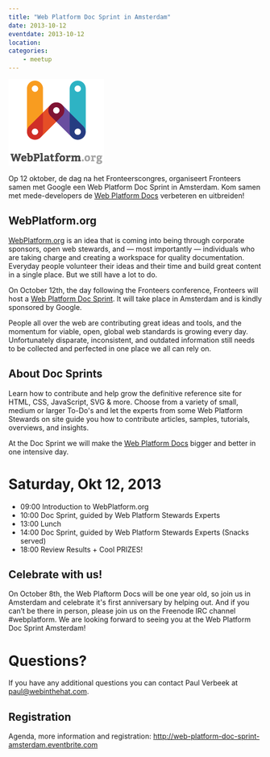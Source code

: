 ```yaml
---
title: "Web Platform Doc Sprint in Amsterdam"
date: 2013-10-12
eventdate: 2013-10-12
location: 
categories: 
    - meetup
---
```

![](/_img/logo-with-text.png)

Op 12 oktober, de dag na het Fronteerscongres, organiseert Fronteers samen met Google een Web Platform Doc Sprint in Amsterdam. Kom samen met mede-developers de [Web Platform Docs](http://docs.webplatform.org/) verbeteren en uitbreiden!

## WebPlatform.org

[WebPlatform.org](http://webplatform.org) is an idea that is coming into being through corporate sponsors, open web stewards, and — most importantly — individuals who are taking charge and creating a workspace for quality documentation. Everyday people volunteer their ideas and their time and build great content in a single place. But we still have a lot to do.

On October 12th, the day following the Fronteers conference, Fronteers will host a [Web Platform Doc Sprint](http://web-platform-doc-sprint-amsterdam.eventbrite.com). It will take place in Amsterdam and is kindly sponsored by Google.

People all over the web are contributing great ideas and tools, and the momentum for viable, open, global web standards is growing every day. Unfortunately disparate, inconsistent, and outdated information still needs to be collected and perfected in one place we all can rely on.

## About Doc Sprints

Learn how to contribute and help grow the definitive reference site for HTML, CSS, JavaScript, SVG & more. Choose from a variety of small, medium or larger To-Do's and let the experts from some Web Platform Stewards on site guide you how to contribute articles, samples, tutorials, overviews, and insights.

At the Doc Sprint we will make the [Web Platform Docs](http://docs.webplatform.org/) bigger and better in one intensive day.

# Saturday, Okt 12, 2013

* 09:00 Introduction to WebPlatform.org
* 10:00 Doc Sprint, guided by Web Platform Stewards Experts
* 13:00 Lunch
* 14:00 Doc Sprint, guided by Web Platform Stewards Experts (Snacks served)
* 18:00 Review Results + Cool PRIZES!

## Celebrate with us!

On October 8th, the Web Plaftorm Docs will be one year old, so join us in Amsterdam and celebrate it's first anniversary by helping out. And if you can’t be there in person, please join us on the Freenode IRC channel #webplatform. We are looking forward to seeing you at the Web Platform Doc Sprint Amsterdam!

# Questions?

If you have any additional questions you can contact Paul Verbeek at paul@webinthehat.com.

## Registration

Agenda, more information and registration:
<http://web-platform-doc-sprint-amsterdam.eventbrite.com>
